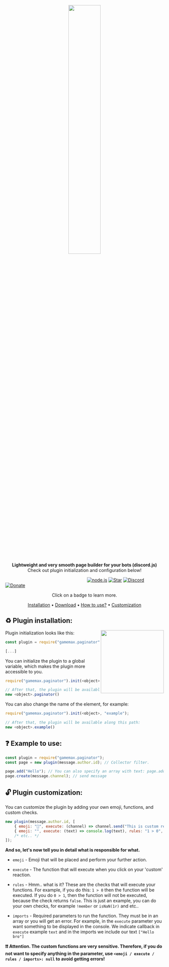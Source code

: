 <div align="center" markdown=1>
	<p align="center"><img width=45% src="https://media.discordapp.net/attachments/704388319039193122/793900778149511168/reminder_1.png?width=1001&height=282"></p>
	<strong>Lightweight and very smooth page builder for your bots (discord.js)</strong>
	<br>Check out plugin initialization and configuration below!<br>
	<p></p>
</div>

&nbsp;&nbsp;&nbsp;&nbsp;&nbsp;&nbsp;&nbsp;&nbsp;&nbsp;&nbsp;&nbsp;&nbsp;&nbsp;&nbsp;&nbsp;&nbsp;&nbsp;&nbsp;&nbsp;&nbsp;&nbsp;&nbsp;&nbsp;&nbsp;&nbsp;&nbsp;&nbsp;&nbsp;&nbsp;&nbsp;&nbsp;&nbsp;&nbsp;&nbsp;&nbsp;&nbsp;&nbsp;&nbsp;&nbsp;&nbsp;&nbsp;&nbsp;&nbsp;&nbsp;&nbsp;&nbsp;&nbsp;&nbsp;&nbsp;&nbsp;&nbsp;&nbsp;&nbsp;&nbsp;&nbsp;&nbsp;&nbsp;&nbsp;&nbsp;&nbsp;&nbsp;&nbsp;&nbsp;&nbsp;&nbsp;
[![node.js](https://img.shields.io/badge/node.js-v14-brightgreen)](https://nodejs.org/)
[![Star](https://img.shields.io/badge/-Give%20this%20repo%20a%20star!-yellow)](https://github.com/nevzorl/gamemax-paginator)
[![Discord](https://img.shields.io/discord/732115887246671913?color=8697F6&label=Discord&logo=as&logoColor=%238697F6)](https://discord.gg/RPb2KXN)
[![Donate](https://img.shields.io/badge/donate-%241-orange)](https://www.donationalerts.com/r/reedi)
<p align="center">Click on a badge to learn more.</p>

<p align="center">
  <a href="#%EF%B8%8F-plugin-installation">Installation</a> •
  <a href="/archive/main.zip">Download</a> •
  <a href="#-example-to-use">How to use?</a> •
  <a href="#-plugin-customization">Customization</a>
</p>

## ♻️ Plugin installation:
<img align="right" width="200" height="200" src="https://media.discordapp.net/attachments/704388319039193122/793900776988082186/1.png"> 

Plugin initialization looks like this:
```js
const plugin = require("gamemax.paginator");

[...]
```

You can initialize the plugin to a global variable, which makes the plugin more accessible to you.

```js
require("gamemax.paginator").init(<object>); // Specify your variable (object)

// After that, the plugin will be available along this path:
new <object>.paginator()
```

You can also change the name of the element, for example:

```js
require("gamemax.paginator").init(<object>, "example");

// After that, the plugin will be available along this path:
new <object>.example()
```



## ❓ Example to use: 

```js
const plugin = require("gamemax.paginator");
const page = new plugin(message.author.id); // Collector filter.

page.add("Hello"); // You can also specify an array with text: page.add([ "Hello", "Hello 2", etc. ]);
page.create(message.channel); // send message
```


## 🔓 Plugin customization:
You can customize the plugin by adding your own emoji, functions, and custom checks.
```js
new plugin(message.author.id, [
    { emoji: "📌", execute: (channel) => channel.send("This is custom reaction!"), rules: null, imports: [message.channel] },
    { emoji: "", execute: (text) => console.log(text), rules: "1 > 0", imports: ["This text will be printed to the console."] }
    /* etc.. */
]);
```

**And so, let's now tell you in detail what is responsible for what.**

* `emoji` - Emoji that will be placed and perform your further action.

* `execute` - The function that will execute when you click on your 'custom' reaction.

* `rules` - Hmm.. what is it? These are the checks that will execute your functions. For example, if you do this: `1 > 0` then the function will be executed. If you do `0 > 1`, then the function will not be executed, because the check returns `false`. This is just an example, you can do your own checks, for example `!member` or `isNaN(1r)` and etc..

* `imports` - Required parameters to run the function. They must be in an array or you will get an error. For example, in the `execute` parameter you want something to be displayed in the console. We indicate callback in `execute` example `text` and in the imports we include our text `["Hello bro"]`


**❗️❗️ Attention. The custom functions are very sensitive. Therefore, if you do not want to specify anything in the parameter, use `<emoji / execute / rules / imports>: null` to avoid getting errors!**

